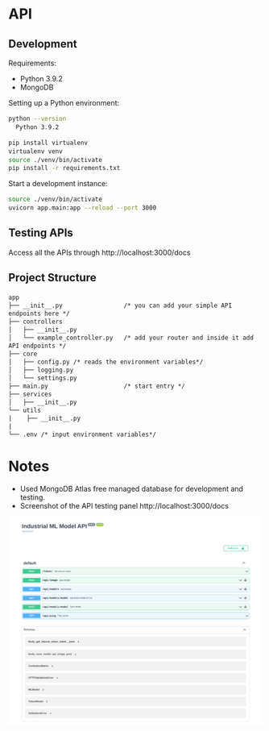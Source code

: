 # API

## Development

Requirements:

- Python 3.9.2
- MongoDB

Setting up a Python environment:

```bash
python --version
  Python 3.9.2
```

```bash
pip install virtualenv
virtualenv venv
source ./venv/bin/activate
pip install -r requirements.txt
```

Start a development instance:

```bash
source ./venv/bin/activate
uvicorn app.main:app --reload --port 3000
```

## Testing APIs

Access all the APIs through http://localhost:3000/docs

## Project Structure

```
app
├── __init__.py                 /* you can add your simple API endpoints here */
├── controllers
│   ├── __init__.py
│   └── example_controller.py   /* add your router and inside it add API endpoints */
├── core
│   ├── config.py /* reads the environment variables*/
│   ├── logging.py
│   └── settings.py
├── main.py                     /* start entry */
├── services
│   ├── __init__.py
└── utils
|    ├── __init__.py
|
└── .env /* input environment variables*/
```

# Notes

- Used MongoDB Atlas free managed database for development and testing.
- Screenshot of the API testing panel http://localhost:3000/docs

<img src="docs/example-swagger-screenshot.png" alt="drawing" width="800"/>
